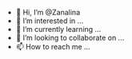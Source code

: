 - 👋 Hi, I’m @Zanalina
- 👀 I’m interested in ...
- 🌱 I’m currently learning ...
- 💞️ I’m looking to collaborate on ...
- 📫 How to reach me ...

<!---
Zanalina/Zanalina is a ✨ special ✨ repository because its `README.md` (this file) appears on your GitHub profile.
You can click the Preview link to take a look at your changes.
--->
